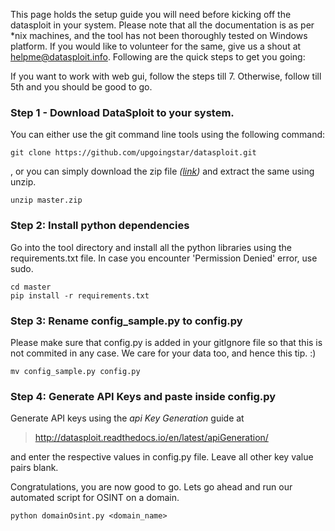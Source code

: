 This page holds the setup guide you will need before kicking off the datasploit in your system. Please note that all the documentation is as per *nix machines, and the tool has not been thoroughly tested on Windows platform. If you would like to volunteer for the same, give us a shout at helpme@datasploit.info. Following are the quick steps to get you going:

If you want to work with web gui, follow the steps till 7. Otherwise, follow till 5th and you should be good to go. 

### Step 1 - Download DataSploit to your system.

You can either use the git command line tools using the following command:
```
git clone https://github.com/upgoingstar/datasploit.git
```
, or you can simply download the zip file *([link](https://github.com/upgoingstar/datasploit/archive/master.zip))* and extract the same using unzip.
```
unzip master.zip
```

### Step 2: Install python dependencies

Go into the tool directory and install all the python libraries using the requirements.txt file. In case you encounter 'Permission Denied' error, use sudo.
```
cd master
pip install -r requirements.txt
```
### Step 3: Rename config_sample.py to config.py

Please make sure that config.py is added in your gitIgnore file so that this is not commited in any case. We care for your data too, and hence this tip. :) 
```
mv config_sample.py config.py
```
### Step 4: Generate API Keys and paste inside config.py

Generate API keys using the *api Key Generation* guide at 
> http://datasploit.readthedocs.io/en/latest/apiGeneration/ 

and enter the respective values in config.py file. Leave all other key value pairs blank.

Congratulations, you are now good to go. Lets go ahead and run our automated script for OSINT on a domain. 
```
python domainOsint.py <domain_name>
```

